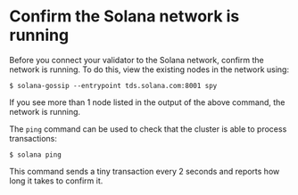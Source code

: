 # Confirm the Solana network is running

Before you connect your validator to the Solana network, confirm the network is running. To do this, view the existing nodes in the network using:

```text
$ solana-gossip --entrypoint tds.solana.com:8001 spy
```

If you see more than 1 node listed in the output of the above command, the network is running.

The `ping` command can be used to check that the cluster is able to process transactions:

```text
$ solana ping
```

This command sends a tiny transaction every 2 seconds and reports how long it takes to confirm it.

